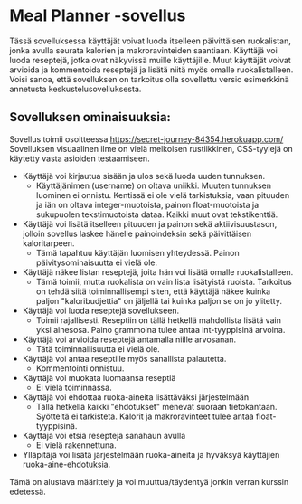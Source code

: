 # Meal Planner -sovellus

Tässä sovelluksessa käyttäjät voivat luoda itselleen päivittäisen ruokalistan, jonka avulla seurata kalorien ja makroravinteiden saantiaan. Käyttäjä voi luoda reseptejä, jotka ovat näkyvissä muille käyttäjille. Muut käyttäjät voivat arvioida ja kommentoida reseptejä ja lisätä niitä myös omalle ruokalistalleen. Voisi sanoa, että sovelluksen on tarkoitus olla sovellettu versio esimerkkinä annetusta keskustelusovelluksesta.   

## Sovelluksen ominaisuuksia:

Sovellus toimii osoitteessa https://secret-journey-84354.herokuapp.com/
Sovelluksen visuaalinen ilme on vielä melkoisen rustiikkinen, CSS-tyylejä on käytetty vasta asioiden testaamiseen. 

 - Käyttäjä voi kirjautua sisään ja ulos sekä luoda uuden tunnuksen.
   - Käyttäjänimen (username) on oltava uniikki. Muuten tunnuksen luominen ei onnistu. Kentissä ei ole vielä tarkistuksia, vaan pituuden ja iän on oltava integer-muotoista, painon float-muotoista ja sukupuolen tekstimuotoista dataa. Kaikki muut ovat tekstikenttiä. 
 - Käyttäjä voi lisätä itselleen pituuden ja painon sekä aktiivisuustason, jolloin sovellus laskee hänelle painoindeksin sekä päivittäisen kaloritarpeen. 
   - Tämä tapahtuu käyttäjän luomisen yhteydessä. Painon päivitysominaisuutta ei vielä ole. 
 - Käyttäjä näkee listan reseptejä, joita hän voi lisätä omalle ruokalistalleen.
   - Tämä toimii, mutta ruokalista on vain lista lisätyistä ruoista. Tarkoitus on tehdä siitä toiminnallisempi siten, että käyttäjä näkee kuinka paljon "kaloribudjettia" on jäljellä tai kuinka paljon se on jo ylitetty. 
 - Käyttäjä voi luoda reseptejä sovellukseen. 
   - Toimii rajallisesti. Reseptiin on tällä hetkellä mahdollista lisätä vain yksi ainesosa. Paino grammoina tulee antaa int-tyyppisinä arvoina.
 - Käyttäjä voi arvioida reseptejä antamalla niille arvosanan.
   - Tätä toiminnallisuutta ei vielä ole.
 - Käyttäjä voi antaa reseptille myös sanallista palautetta.
   - Kommentointi onnistuu.
 - Käyttäjä voi muokata luomaansa reseptiä 
   - Ei vielä toiminnassa.
 - Käyttäjä voi ehdottaa ruoka-aineita lisättäväksi järjestelmään
   - Tällä hetkellä kaikki "ehdotukset" menevät suoraan tietokantaan. Syötteitä ei tarkisteta. Kalorit ja makroravinteet tulee antaa float-tyyppisinä.
 - Käyttäjä voi etsiä reseptejä sanahaun avulla
   - Ei vielä rakennettuna.
 - Ylläpitäjä voi lisätä järjestelmään ruoka-aineita ja hyväksyä käyttäjien ruoka-aine-ehdotuksia.

Tämä on alustava määrittely ja voi muuttua/täydentyä jonkin verran kurssin edetessä.

